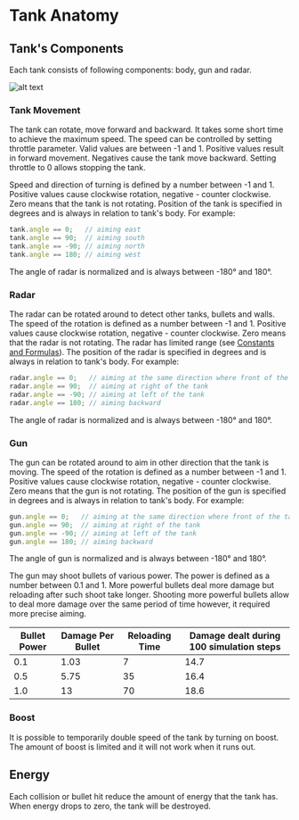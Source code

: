 # Tank Anatomy

## Tank's Components

Each tank consists of following components: body, gun and radar.

![alt text](/img/tank_parts.png)

### Tank Movement

The tank can rotate, move forward and backward. It takes some short time to achieve the maximum speed. The speed can be controlled by setting throttle parameter. Valid values are between -1 and 1. Positive values result in forward movement. Negatives cause the tank move backward. Setting throttle to 0 allows stopping the tank.

Speed and direction of turning is defined by a number between -1 and 1. Positive values cause clockwise rotation, negative - counter clockwise. Zero means that the tank is not rotating. Position of the tank is specified in degrees and is always in relation to tank's body. For example:

```javascript
tank.angle == 0;   // aiming east
tank.angle == 90;  // aiming south
tank.angle == -90; // aiming north
tank.angle == 180; // aiming west
```

The angle of radar is normalized and is always between -180° and 180°.

### Radar

The radar can be rotated around to detect other tanks, bullets and walls. The speed of the rotation is defined as a number between -1 and 1. Positive values cause clockwise rotation, negative - counter clockwise. Zero means that the radar is not rotating. The radar has limited range (see [Constants and Formulas](consts)). The position of the radar is specified in degrees and is always in relation to tank's body. For example:

```javascript
radar.angle == 0;   // aiming at the same direction where front of the tank
radar.angle == 90;  // aiming at right of the tank
radar.angle == -90; // aiming at left of the tank
radar.angle == 180; // aiming backward
```

The angle of radar is normalized and is always between -180° and 180°.

### Gun

The gun can be rotated around to aim in other direction that the tank is moving. The speed of the rotation is defined as a number between -1 and 1. Positive values cause clockwise rotation, negative - counter clockwise. Zero means that the gun is not rotating. The position of the gun is specified in degrees and is always in relation to tank's body. For example:

```javascript
gun.angle == 0;   // aiming at the same direction where front of the tank
gun.angle == 90;  // aiming at right of the tank
gun.angle == -90; // aiming at left of the tank
gun.angle == 180; // aiming backward
```

The angle of gun is normalized and is always between -180° and 180°.

The gun may shoot bullets of various power. The power is defined as a number between 0.1 and 1. More powerful bullets deal more damage but reloading after such shoot take longer. Shooting more powerful bullets allow to deal more damage over the same period of time however, it required more precise aiming.

Bullet Power | Damage Per Bullet | Reloading Time | Damage dealt during 100 simulation steps
-------------|-------------------|----------------|------------------------------------------
0.1          | 1.03              | 7              | 14.7
0.5          | 5.75              | 35             | 16.4
1.0          | 13                | 70             | 18.6


### Boost

It is possible to temporarily double speed of the tank by turning on boost. The amount of boost is limited and it will not work when it runs out.

## Energy

Each collision or bullet hit reduce the amount of energy that the tank has. When energy drops to zero, the tank will be destroyed.
